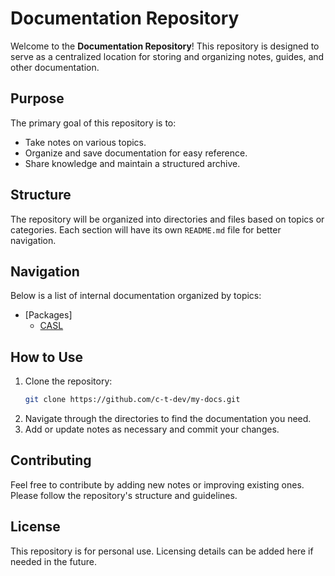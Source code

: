 # Documentation Repository

Welcome to the **Documentation Repository**! This repository is designed to serve as a centralized location for storing and organizing notes, guides, and other documentation.

## Purpose

The primary goal of this repository is to:

- Take notes on various topics.
- Organize and save documentation for easy reference.
- Share knowledge and maintain a structured archive.

## Structure

The repository will be organized into directories and files based on topics or categories. Each section will have its own `README.md` file for better navigation.

## Navigation

Below is a list of internal documentation organized by topics:

- [Packages]
  - [CASL](./packages/CASL/README.md)

## How to Use

1. Clone the repository:
   ```bash
   git clone https://github.com/c-t-dev/my-docs.git
   ```
2. Navigate through the directories to find the documentation you need.
3. Add or update notes as necessary and commit your changes.

## Contributing

Feel free to contribute by adding new notes or improving existing ones. Please follow the repository's structure and guidelines.

## License

This repository is for personal use. Licensing details can be added here if needed in the future.
